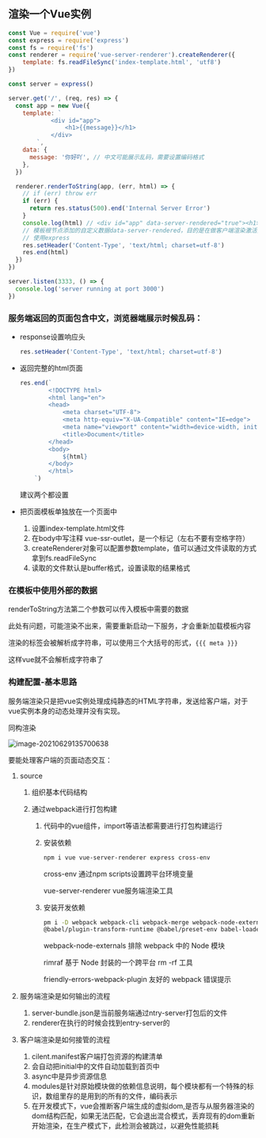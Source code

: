 ## 渲染一个Vue实例

```js
const Vue = require('vue')
const express = require('express')
const fs = require('fs')
const renderer = require('vue-server-renderer').createRenderer({
    template: fs.readFileSync('index-template.html', 'utf8')
})

const server = express()

server.get('/', (req, res) => {
  const app = new Vue({
    template: `
            <div id="app">
                <h1>{{message}}</h1>
            </div>
        `,
    data: {
      message: '你好吖', // 中文可能展示乱码，需要设置编码格式
    },
  })

  renderer.renderToString(app, (err, html) => {
    // if (err) throw err
    if (err) {
      return res.status(500).end('Internal Server Error')
    }
    console.log(html) // <div id="app" data-server-rendered="true"><h1>hello world</h1></div>
    // 模板根节点添加的自定义数据data-server-rendered，目的是在做客户端渲染激活接管的一个入口
    // 使用express
    res.setHeader('Content-Type', 'text/html; charset=utf-8')
    res.end(html)
  })
})

server.listen(3333, () => {
  console.log('server running at port 3000')
})

```



### 服务端返回的页面包含中文，浏览器端展示时候乱码：

* response设置响应头

  ```js
  res.setHeader('Content-Type', 'text/html; charset=utf-8')
  ```

* 返回完整的html页面

  ```js
  res.end(`
          <!DOCTYPE html>
          <html lang="en">
          <head>
              <meta charset="UTF-8">
              <meta http-equiv="X-UA-Compatible" content="IE=edge">
              <meta name="viewport" content="width=device-width, initial-scale=1.0">
              <title>Document</title>
          </head>
          <body>
              ${html}
          </body>
          </html>
      `)
  ```

  建议两个都设置

* 把页面模板单独放在一个页面中

  1. 设置index-template.html文件
  2. 在body中写注释 vue-ssr-outlet，是一个标记（左右不要有空格字符）
  3. createRenderer对象可以配置参数template，值可以通过文件读取的方式拿到fs.readFileSync
  4. 读取的文件默认是buffer格式，设置读取的结果格式

### 在模板中使用外部的数据

renderToString方法第二个参数可以传入模板中需要的数据

此处有问题，可能渲染不出来，需要重新启动一下服务，才会重新加载模板内容

渲染的标签会被解析成字符串，可以使用三个大括号的形式，`{{{ meta }}}`

这样vue就不会解析成字符串了

### 构建配置-基本思路

服务端渲染只是把vue实例处理成纯静态的HTML字符串，发送给客户端，对于vue实例本身的动态处理并没有实现。

同构渲染

![image-20210629135700638](C:\Users\luoli\AppData\Roaming\Typora\typora-user-images\image-20210629135700638.png)

要能处理客户端的页面动态交互：

1. source

   1. 组织基本代码结构

   2. 通过webpack进行打包构建

      1. 代码中的vue组件，import等语法都需要进行打包构建运行

      2. 安装依赖

         ```bash
         npm i vue vue-server-renderer express cross-env
         ```

         cross-env  通过npm scripts设置跨平台环境变量

         vue-server-renderer  vue服务端渲染工具

      3. 安装开发依赖

         ```bash
         pm i -D webpack webpack-cli webpack-merge webpack-node-externals @babel/core
         @babel/plugin-transform-runtime @babel/preset-env babel-loader css-loader url-loader file-loader rimraf vue-loader vue-template-compiler friendly-errors-webpack-plugin
         ```

         webpack-node-externals         排除 webpack 中的 Node 模块

         rimraf                                        基于 Node 封装的一个跨平台 rm -rf 工具

         friendly-errors-webpack-plugin            友好的 webpack 错误提示

2. 服务端渲染是如何输出的流程

   1. server-bundle.json是当前服务端通过ntry-server打包后的文件
   2. renderer在执行的时候会找到entry-server的

3. 客户端渲染是如何接管的流程

   1. cilent.manifest客户端打包资源的构建清单
   2. 会自动把initial中的文件自动加载到首页中
   3. async中是异步资源信息
   4. modules是针对原始模块做的依赖信息说明，每个模块都有一个特殊的标识，数组里存的是用到的所有的文件，编码表示
   5. 在开发模式下，vue会推断客户端生成的虚拟dom,是否与从服务器渲染的dom结构匹配，如果无法匹配，它会退出混合模式，丢弃现有的dom重新开始渲染，在生产模式下，此检测会被跳过，以避免性能损耗



